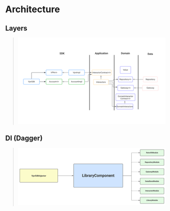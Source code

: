 # Architecture 


## Layers

> ![architecture](./assets/VPN%20SDK%20v2%20-%20Architecture.svg)


## DI (Dagger)

> ![dagger](./assets/VPN%20SDK%20v2%20-%20DI.svg)
